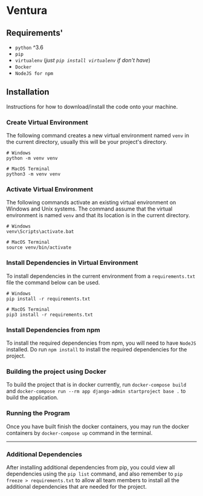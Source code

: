 # Ventura

## Requirements'

- `python` ^3.6
- `pip`
- `virtualenv` (_just `pip install virtualenv` if don't have_)
- `Docker`
- `NodeJS for npm`

## Installation

Instructions for how to download/install the code onto your machine.

### Create Virtual Environment

The following command creates a new virtual environment named `venv` in the current directory, usually this will be your project's directory.

```
# Windows
python -m venv venv

# MacOS Terminal
python3 -m venv venv
```

### Activate Virtual Environment

The following commands activate an existing virtual environment on Windows and Unix systems. The command assume that the virtual environment is named `venv` and that its location is in the current directory.

```
# Windows
venv\Scripts\activate.bat

# MacOS Terminal
source venv/bin/activate
```

### Install Dependencies in Virtual Environment

To install dependencies in the current environment from a `requirements.txt` file the command below can be used.

```
# Windows
pip install -r requirements.txt

# MacOS Terminal
pip3 install -r requirements.txt
```

### Install Dependencies from npm

To install the required dependencies from npm, you will need to have `NodeJS` installed. Do run `npm install` to install the required dependencies for the project.

### Building the project using Docker

To build the project that is in docker currently, run `docker-compose build` and `docker-compose run --rm app django-admin startproject base .` to build the application.

### Running the Program

Once you have built finish the docker containers, you may run the docker containers by `docker-compose up` command in the terminal.

---

### Additional Dependencies

After installing additional dependencies from pip, you could view all dependencies using the `pip list` command, and also remember to `pip freeze > requirements.txt` to allow all team members to install all the additional dependencies that are needed for the project.
